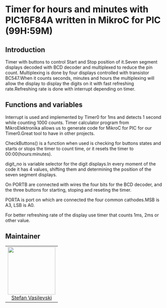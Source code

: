 # Timer for hours and minutes with PIC16F84A written in MikroC for PIC (99H:59M)

## Introduction

Timer with buttons to control Start and Stop position of it.Seven segment displays decoded with BCD decoder and multiplexed to reduce the pin count.
Multiplexing is done by four displays controlled with transistor BC547.When it counts seconds, minutes and hours the multiplexing will allow 
the display to display the digits on it with fast refreshing rate.Refreshing rate is done with interrupt depending on timer.

## Functions and variables
Interrupt is used and implemented by Timer0 for  1ms and detects 1 second while counting 1000 counts.
Timer calculator program from MikroElektronika allows us to generate code for MikroC for PIC for our Timer0.Great tool to have in other projects.

CheckButtons() is a function when used is checking for buttons states and starts or stops the timer to count time, or it resets the timer to 00:00(hours:minutes).

digit_no is variable selector for the digit displays.In every moment of the code it has 4 values, shifting them and determining the position of the seven segment displays.

On PORTB are connected with wires the four bits for the BCD decoder, and the three buttons for starting, stoping and reseting the timer.

PORTA is port on which are connected the four common cathodes.MSB is A3, LSB is A0.

For better refreshing rate of the display use timer that counts 1ms, 2ms or other value.

## Maintainer

<table>
  <tbody>
    <tr>
      <td align="center">
        <a href="[https://github.com/natterstefan](https://skols93.github.io/)">
          <img width="150" height="150" src="(https://skols93.github.io/stefan.jpg)">
          </br>
          Stefan Vasilevski
        </a>
        <div>
          <a href="(https://www.instagram.com/_vasilevski_s/)">
            <img src="" />
          </a>
        </div>
      </td>
    </tr>
  <tbody>
</table>


